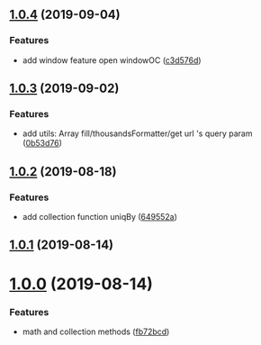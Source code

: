 ## [1.0.4](https://github.com/hk93211/neliel/compare/v1.0.3...v1.0.4) (2019-09-04)


### Features

* add window feature open windowOC ([c3d576d](https://github.com/hk93211/neliel/commit/c3d576d))



## [1.0.3](https://github.com/hk93211/neliel/compare/v1.0.2...v1.0.3) (2019-09-02)


### Features

* add utils: Array fill/thousandsFormatter/get url 's query param ([0b53d76](https://github.com/hk93211/neliel/commit/0b53d76))



## [1.0.2](https://github.com/hk93211/neliel/compare/v1.0.1...v1.0.2) (2019-08-18)


### Features

* add collection function uniqBy ([649552a](https://github.com/hk93211/neliel/commit/649552a))



## [1.0.1](https://github.com/hk93211/neliel/compare/v1.0.0...v1.0.1) (2019-08-14)



# [1.0.0](https://github.com/hk93211/neliel/compare/fb72bcd...v1.0.0) (2019-08-14)


### Features

* math and collection methods ([fb72bcd](https://github.com/hk93211/neliel/commit/fb72bcd))




